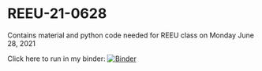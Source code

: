 # REEU-21-0628

Contains material and python code needed for REEU class on Monday June 28, 2021

Click here to run in my binder:
[![Binder](https://mybinder.org/badge_logo.svg)](https://mybinder.org/v2/gh/lizbethp/REEU-21-0628/HEAD)
